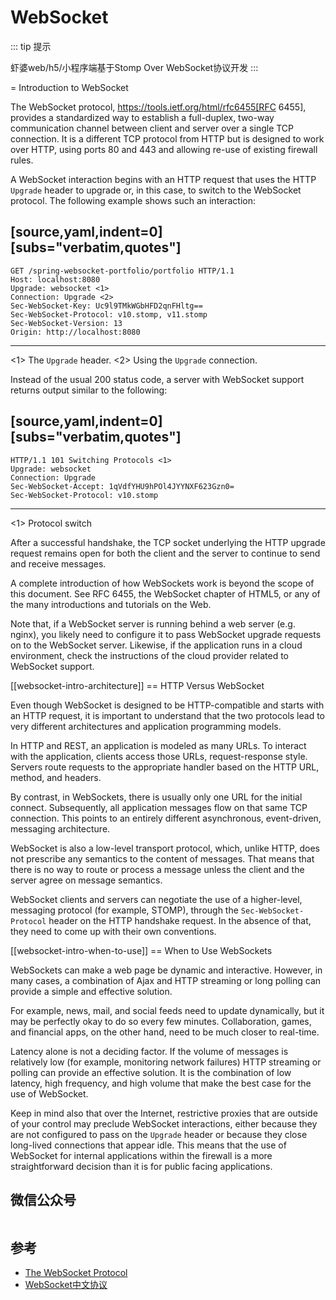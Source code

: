 # WebSocket

::: tip 提示

虾婆web/h5/小程序端基于Stomp Over WebSocket协议开发
:::

= Introduction to WebSocket

The WebSocket protocol, https://tools.ietf.org/html/rfc6455[RFC 6455], provides a standardized
way to establish a full-duplex, two-way communication channel between client and server
over a single TCP connection. It is a different TCP protocol from HTTP but is designed to
work over HTTP, using ports 80 and 443 and allowing re-use of existing firewall rules.

A WebSocket interaction begins with an HTTP request that uses the HTTP `Upgrade` header
to upgrade or, in this case, to switch to the WebSocket protocol. The following example
shows such an interaction:

[source,yaml,indent=0]
[subs="verbatim,quotes"]
----
	GET /spring-websocket-portfolio/portfolio HTTP/1.1
	Host: localhost:8080
	Upgrade: websocket <1>
	Connection: Upgrade <2>
	Sec-WebSocket-Key: Uc9l9TMkWGbHFD2qnFHltg==
	Sec-WebSocket-Protocol: v10.stomp, v11.stomp
	Sec-WebSocket-Version: 13
	Origin: http://localhost:8080
----
<1> The `Upgrade` header.
<2> Using the `Upgrade` connection.


Instead of the usual 200 status code, a server with WebSocket support returns output
similar to the following:

[source,yaml,indent=0]
[subs="verbatim,quotes"]
----
	HTTP/1.1 101 Switching Protocols <1>
	Upgrade: websocket
	Connection: Upgrade
	Sec-WebSocket-Accept: 1qVdfYHU9hPOl4JYYNXF623Gzn0=
	Sec-WebSocket-Protocol: v10.stomp
----
<1> Protocol switch

After a successful handshake, the TCP socket underlying the HTTP upgrade request remains
open for both the client and the server to continue to send and receive messages.

A complete introduction of how WebSockets work is beyond the scope of this document.
See RFC 6455, the WebSocket chapter of HTML5, or any of the many introductions and
tutorials on the Web.

Note that, if a WebSocket server is running behind a web server (e.g. nginx), you
likely need to configure it to pass WebSocket upgrade requests on to the WebSocket
server. Likewise, if the application runs in a cloud environment, check the
instructions of the cloud provider related to WebSocket support.


[[websocket-intro-architecture]]
== HTTP Versus WebSocket

Even though WebSocket is designed to be HTTP-compatible and starts with an HTTP request,
it is important to understand that the two protocols lead to very different
architectures and application programming models.

In HTTP and REST, an application is modeled as many URLs. To interact with the application,
clients access those URLs, request-response style. Servers route requests to the
appropriate handler based on the HTTP URL, method, and headers.

By contrast, in WebSockets, there is usually only one URL for the initial connect.
Subsequently, all application messages flow on that same TCP connection. This points to
an entirely different asynchronous, event-driven, messaging architecture.

WebSocket is also a low-level transport protocol, which, unlike HTTP, does not prescribe
any semantics to the content of messages. That means that there is no way to route or process
a message unless the client and the server agree on message semantics.

WebSocket clients and servers can negotiate the use of a higher-level, messaging protocol
(for example, STOMP), through the `Sec-WebSocket-Protocol` header on the HTTP handshake request.
In the absence of that, they need to come up with their own conventions.




[[websocket-intro-when-to-use]]
== When to Use WebSockets

WebSockets can make a web page be dynamic and interactive. However, in many cases,
a combination of Ajax and HTTP streaming or long polling can provide a simple and
effective solution.

For example, news, mail, and social feeds need to update dynamically, but it may be
perfectly okay to do so every few minutes. Collaboration, games, and financial apps, on
the other hand, need to be much closer to real-time.

Latency alone is not a deciding factor. If the volume of messages is relatively low (for example,
monitoring network failures) HTTP streaming or polling can provide an effective solution.
It is the combination of low latency, high frequency, and high volume that make the best
case for the use of WebSocket.

Keep in mind also that over the Internet, restrictive proxies that are outside of your control
may preclude WebSocket interactions, either because they are not configured to pass on the
`Upgrade` header or because they close long-lived connections that appear idle. This
means that the use of WebSocket for internal applications within the firewall is a more
straightforward decision than it is for public facing applications.




## 微信公众号

<img :src="$withBase('/image/qrcode_xiaperio_430.jpg')" style="width:250px;"/>

## 参考

- [The WebSocket Protocol](https://tools.ietf.org/html/rfc6455)
- [WebSocket中文协议](/protocol/rfc6455.md)
